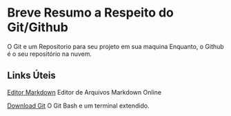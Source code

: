 # Breve Resumo a Respeito do Git/Github
O Git e um Repositorio para seu projeto em sua maquina Enquanto,
o Github é o seu repositório na nuvem.





## Links Úteis
[Editor Markdown](https://markdown.net.br/editor/?markdown=%23%20T%C3%ADtulo%20de%20n%C3%ADvel%201)
Editor de Arquivos Markdown Online 

 
 [Download Git](https://git-scm.com/downloads "Download Git")
 O Git Bash e um terminal extendido.